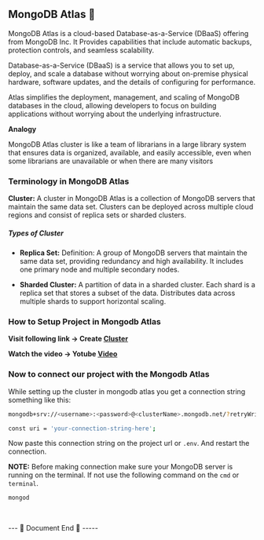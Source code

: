 
## MongoDB Atlas 🍃

MongoDB Atlas is a cloud-based Database-as-a-Service (DBaaS) offering from MongoDB Inc. It Provides capabilities that include automatic backups, protection controls, and seamless scalability.

Database-as-a-Service (DBaaS) is a service that allows you to set up, deploy, and scale a database without worrying about on-premise physical hardware, software updates, and the details of configuring for performance.

Atlas simplifies the deployment, management, and scaling of MongoDB databases in the cloud, allowing developers to focus on building applications without worrying about the underlying infrastructure.

**Analogy**

MongoDB Atlas cluster is like a team of librarians in a large library system that ensures data is organized, available, and easily accessible, even when some librarians are unavailable or when there are many visitors

### Terminology in MongoDB Atlas

**Cluster:** A cluster in MongoDB Atlas is a collection of MongoDB servers that maintain the same data set. Clusters can be deployed across multiple cloud regions and consist of replica sets or sharded clusters.

##### Types of Cluster

- **Replica Set:** Definition: A group of MongoDB servers that maintain the same data set, providing redundancy and high availability. It includes one primary node and multiple secondary nodes.

- **Sharded Cluster:** A partition of data in a sharded cluster. Each shard is a replica set that stores a subset of the data. Distributes data across multiple shards to support horizontal scaling.



### How to Setup Project in Mongodb Atlas

**Visit following link  ->   Create [Cluster](https://medium.com/@xuwei19850423/free-mongodb-cluster-on-mongodb-atlas-1443a87da347)**


**Watch the video  ->   Yotube [Video](https://www.youtube.com/watch?v=bl8AhdI1Dr8)**


### Now to connect our project with the Mongodb Atlas

While setting up the cluster in mongodb atlas you get a connection string something like this:

```bash
mongodb+srv://<username>:<password>@<clusterName>.mongodb.net/?retryWrites=true&w=majority

const uri = 'your-connection-string-here';
```

Now paste this connection string on the project url or `.env`. And restart the connection.

**NOTE:** Before making connection make sure your MongoDB server is running on the terminal. If not use the following command on the `cmd` or `terminal`.

```bash
mongod
```




<br>

--- 📄 Document End 🎉 -----
